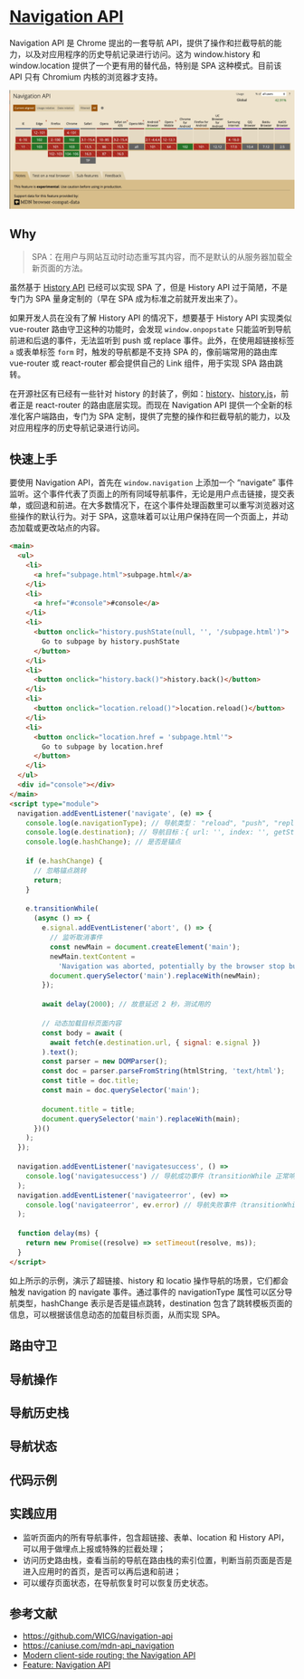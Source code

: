 # [Navigation API](https://wicg.github.io/navigation-api/)

Navigation API 是 Chrome 提出的一套导航 API，提供了操作和拦截导航的能力，以及对应用程序的历史导航记录进行访问。这为 window.history 和 window.location 提供了一个更有用的替代品，特别是 SPA 这种模式。目前该 API 只有 Chromium 内核的浏览器才支持。

![compatibility.jpg](./compatibility.jpg)

## Why

> SPA：在用户与网站互动时动态重写其内容，而不是默认的从服务器加载全新页面的方法。

虽然基于 [History API](https://developer.mozilla.org/zh-CN/docs/Web/API/History_API) 已经可以实现 SPA 了，但是 History API 过于简陋，不是专门为 SPA 量身定制的（早在 SPA 成为标准之前就开发出来了）。

如果开发人员在没有了解 History API 的情况下，想要基于 History API 实现类似 vue-router 路由守卫这种的功能时，会发现 `window.onpopstate` 只能监听到导航前进和后退的事件，无法监听到 push 或 replace 事件。此外，在使用超链接标签 `a` 或表单标签 `form` 时，触发的导航都是不支持 SPA 的，像前端常用的路由库 vue-router 或 react-router 都会提供自己的 Link 组件，用于实现 SPA 路由跳转。

在开源社区有已经有一些针对 history 的封装了，例如：[history](https://github.com/remix-run/history)、[history.js](https://github.com/browserstate/history.js)，前者正是 react-router 的路由底层实现。而现在 Navigation API 提供一个全新的标准化客户端路由，专门为 SPA 定制，提供了完整的操作和拦截导航的能力，以及对应用程序的历史导航记录进行访问。

## 快速上手

要使用 Navigation API，首先在 `window.navigation` 上添加一个 “navigate” 事件监听。这个事件代表了页面上的所有同域导航事件，无论是用户点击链接，提交表单，或回退和前进。在大多数情况下，在这个事件处理函数里可以重写浏览器对这些操作的默认行为。对于 SPA，这意味着可以让用户保持在同一个页面上，并动态加载或更改站点的内容。

```html
<main>
  <ul>
    <li>
      <a href="subpage.html">subpage.html</a>
    </li>
    <li>
      <a href="#console">#console</a>
    </li>
    <li>
      <button onclick="history.pushState(null, '', '/subpage.html')">
        Go to subpage by history.pushState
      </button>
    </li>
    <li>
      <button onclick="history.back()">history.back()</button>
    </li>
    <li>
      <button onclick="location.reload()">location.reload()</button>
    </li>
    <li>
      <button onclick="location.href = 'subpage.html'">
        Go to subpage by location.href
      </button>
    </li>
  </ul>
  <div id="console"></div>
</main>
<script type="module">
  navigation.addEventListener('navigate', (e) => {
    console.log(e.navigationType); // 导航类型： "reload", "push", "replace", or "traverse"
    console.log(e.destination); // 导航目标：{ url: '', index: '', getState() {} }
    console.log(e.hashChange); // 是否是锚点

    if (e.hashChange) {
      // 忽略锚点跳转
      return;
    }

    e.transitionWhile(
      (async () => {
        e.signal.addEventListener('abort', () => {
          // 监听取消事件
          const newMain = document.createElement('main');
          newMain.textContent =
            'Navigation was aborted, potentially by the browser stop button!';
          document.querySelector('main').replaceWith(newMain);
        });

        await delay(2000); // 故意延迟 2 秒，测试用的

        // 动态加载目标页面内容
        const body = await (
          await fetch(e.destination.url, { signal: e.signal })
        ).text();
        const parser = new DOMParser();
        const doc = parser.parseFromString(htmlString, 'text/html');
        const title = doc.title;
        const main = doc.querySelector('main');

        document.title = title;
        document.querySelector('main').replaceWith(main);
      })()
    );
  });

  navigation.addEventListener('navigatesuccess', () =>
    console.log('navigatesuccess') // 导航成功事件（transitionWhile 正常响应）
  );
  navigation.addEventListener('navigateerror', (ev) =>
    console.log('navigateerror', ev.error) // 导航失败事件（transitionWhile 异常响应）
  );

  function delay(ms) {
    return new Promise((resolve) => setTimeout(resolve, ms));
  }
</script>
```

如上所示的示例，演示了超链接、history 和 locatio 操作导航的场景，它们都会触发 navigation 的 navigate 事件。通过事件的 navigationType 属性可以区分导航类型，hashChange 表示是否是锚点跳转，destination 包含了跳转模板页面的信息，可以根据该信息动态的加载目标页面，从而实现 SPA。

## 路由守卫

## 导航操作

## 导航历史栈

## 导航状态

## 代码示例

## 实践应用

- 监听页面内的所有导航事件，包含超链接、表单、location 和 History API，可以用于做埋点上报或特殊的拦截处理；
- 访问历史路由栈，查看当前的导航在路由栈的索引位置，判断当前页面是否是进入应用时的首页，是否可以再后退和前进；
- 可以缓存页面状态，在导航恢复时可以恢复历史状态。

## 参考文献

- https://github.com/WICG/navigation-api
- https://caniuse.com/mdn-api_navigation
- [Modern client-side routing: the Navigation API](https://developer.chrome.com/docs/web-platform/navigation-api/)
- [Feature: Navigation API](https://chromestatus.com/feature/6232287446302720)

